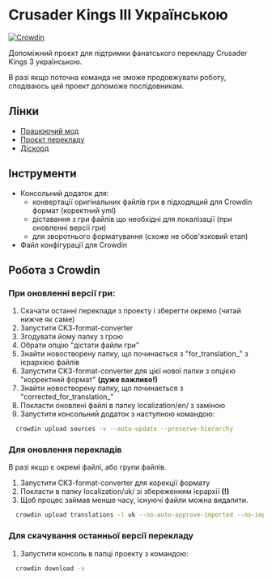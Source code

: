 # Crusader Kings III Українською

[![Crowdin](https://badges.crowdin.net/crusader-kings-iii-ukrainian/localized.svg)](https://crowdin.com/project/crusader-kings-iii-ukrainian)

Допоміжний проєкт для підтримки фанатського перекладу Crusader Kings 3 українською.

В разі якщо поточна команда не зможе продовжувати роботу, сподіваюсь цей проект допоможе послідовникам.

## Лінки

 - [Працюючий мод](https://steamcommunity.com/sharedfiles/filedetails/?id=3127700882)
 - [Проєкт перекладу](https://crowdin.com/project/crusader-kings-iii-ukrainian/uk)
 - [Діскорд](https://discord.gg/uUXe67aJnz)
 
 
## Інструменти
* Консольний додаток для:
    * конвертації оригінальних файлів гри в підходящий для Crowdin формат (коректний yml)
    * діставання з гри файлів що необхідні для локалізації (при оновленні версії гри)
    * для зворотнього форматування (cхоже не обов'язковий етап)
* Файл конфігурації для Crowdin


## Робота з Crowdin

### При оновленні версії гри:
1. Скачати останні переклади з проекту і зберегти окремо (читай нижче як саме)
2. Запустити CK3-format-converter
3. Згодувати йому папку з грою
4. Обрати опцію "дістати файли гри"
5. Знайти новостворену папку, що починається з "for_translation_" з ієрархією файлів
6. Запустити CK3-format-converter для цієї нової папки з опцією "корректний формат" **(дуже важливо!)**
7. Знайти новостворену папку, що починається з "corrected_for_translation_"
8. Покласти оновлені файлі в папку localization/en/ з заміною
9. Запустити консольний додаток з наступною командою:

```bash
  crowdin upload sources -v --auto-update --preserve-hierarchy
```

### Для оновлення перекладів 
В разі якщо є окремі файлі, або групи файлів.
1. Запустити CK3-format-converter для корекції формату
2. Покласти в папку localization/uk/ зі збереженням ієрархії **(!)**
3. Щоб процес займав менше часу, існуючі файли можна видалити.

```bash
  crowdin upload translations -l uk --no-auto-approve-imported --no-import-eq-suggestions -v --preserve-hierarchy
```

### Для скачування останньої версії перекладу
1. Запустити консоль в папці проекту з командою:
```bash
  crowdin download -v
```
